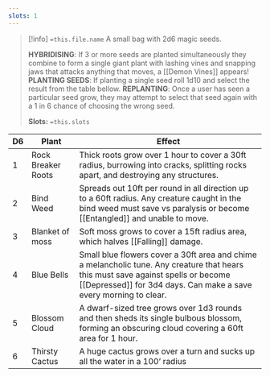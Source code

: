 ```yaml
---
slots: 1
---
```

> [!info]  `=this.file.name`
> A small bag with 2d6 magic seeds. 
> 
> **HYBRIDISING**: If 3 or more seeds are planted simultaneously they combine to form a single giant plant with lashing vines and snapping jaws that attacks anything that moves, a [[Demon Vines]] appears!
> **PLANTING SEEDS**: If planting a single seed roll 1d10 and select the result from the table bellow. 
> **REPLANTING**: Once a user has seen a particular seed grow, they may attempt to select that seed again with a 1 in 6 chance of choosing the wrong seed.
> 
> **Slots:** `=this.slots`



| D6  | Plant              | Effect                                                                                                                                                                                                 |
| --- | ------------------ | ------------------------------------------------------------------------------------------------------------------------------------------------------------------------------------------------------ |
| 1   | Rock Breaker Roots | Thick roots grow over 1 hour to cover a 30ft radius, burrowing into cracks, splitting rocks apart, and destroying any structures.                                                                      |
| 2   | Bind Weed          | Spreads out 10ft per round in all direction up to a 60ft radius. Any creature caught in the bind weed must save vs paralysis or become [[Entangled]] and unable to move.                               |
| 3   | Blanket of moss    | Soft moss grows to cover a 15ft radius area, which halves [[Falling]] damage.                                                                                                                          |
| 4   | Blue Bells         | Small blue flowers cover a 30ft area and chime a melancholic tune. Any creature that hears this must save against spells or become [[Depressed]] for 3d4 days. Can make a save every morning to clear. | 
| 5   | Blossom Cloud      | A dwarf-sized tree grows over 1d3 rounds and then sheds its single bulbous blossom, forming an obscuring cloud covering a 60ft area for 1 hour.                                                        |
| 6   | Thirsty Cactus     | A huge cactus grows over a turn and sucks up all the water in a 100’ radius                                                                                                                            |
    







